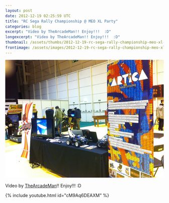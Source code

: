```yaml
---
layout: post
date: 2012-12-19 02:25:59 UTC
title: "RC Sega Rally Championship @ MEO XL Party"
categories: blog
excerpt: "Video by TheArcadeMan!! Enjoy!!!  :D"
longexcerpt: "Video by TheArcadeMan!! Enjoy!!!  :D"
thumbnail: /assets/thumbs/2012-12-19-rc-sega-rally-championship-meo-xl-party-1.jpg
frontimage: /assets/images/2012-12-19-rc-sega-rally-championship-meo-xl-party-1.jpg
---
```


<a href="http://www.flickr.com/photos/guibot/8279914316/">![](/assets/images/2012-12-19-rc-sega-rally-championship-meo-xl-party-1.jpg)</a>

Video by <a href="http://TheArcadeMan.net">TheArcadeMan</a>!! Enjoy!!!  :D

{% include youtube.html id="cM9Aq6DEAXM" %}
